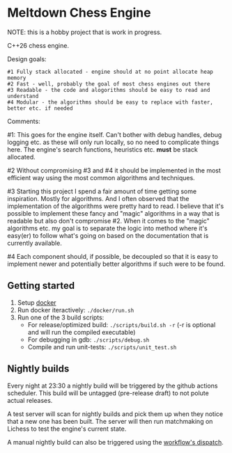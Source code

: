 # Meltdown Chess Engine

NOTE: this is a hobby project that is work in progress.

C++26 chess engine.

Design goals:

```
#1 Fully stack allocated - engine should at no point allocate heap memory
#2 Fast - well, probably the goal of most chess engines out there
#3 Readable - the code and alogorithms should be easy to read and understand
#4 Modular - the algorithms should be easy to replace with faster, better etc. if needed
```
Comments:

#1: This goes for the engine itself. Can't bother with debug handles, debug logging etc. as these will only run locally, so no need to complicate things here. The engine's search functions, heuristics etc. **must** be stack allocated.

#2 Without compromising #3 and #4 it should be implemented in the most efficient way using the most common algorithms and techniques. 

#3 Starting this project I spend a fair amount of time getting some inspiration. Mostly for algorithms. And I often observed that the implementation of the algorithms were pretty hard to read. I believe that it's possible to implement these fancy and "magic" algorithms in a way that is readable but also don't compromise #2. When it comes to the "magic" algorithms etc. my goal is to separate the logic into method where it's easy(er) to follow what's going on based on the documentation that is currently available.

#4 Each component should, if possible, be decoupled so that it is easy to implement newer and potentially better algorithms if such were to be found.

## Getting started

1. Setup [docker](https://docs.docker.com/get-started/get-docker/)
2. Run docker iteractively: `./docker/run.sh`
3. Run one of the 3 build scripts:
    * For release/optimized build: `./scripts/build.sh -r` (-r is optional and will run the compiled executable)
    * For debugging in gdb: `./scripts/debug.sh`
    * Compile and run unit-tests: `./scripts/unit_test.sh`

## Nightly builds

Every night at 23:30 a nightly build will be triggered by the github actions scheduler.
This build will be untagged (pre-release draft) to not polute actual releases.

A test server will scan for nightly builds and pick them up when they notice that a new one has been built.
The server will then run matchmaking on Lichess to test the engine's current state.

A manual nightly build can also be triggered using the [workflow's dispatch](https://github.com/hansbinderup/meltdown-chess-engine/actions/workflows/nightly.yml).
